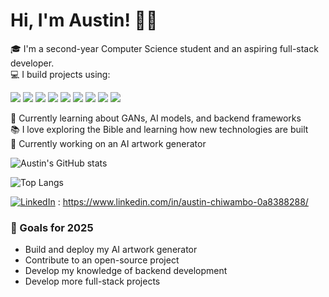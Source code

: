 
# Hi, I'm Austin! 👋🏾

🎓 I'm a second-year Computer Science student and an aspiring full-stack developer.  
💻 I build projects using:

<p>
  <img src="https://img.shields.io/badge/HTML5-E34F26?style=for-the-badge&logo=html5&logoColor=white"/>
  <img src="https://img.shields.io/badge/CSS3-1572B6?style=for-the-badge&logo=css3&logoColor=white"/>
  <img src="https://img.shields.io/badge/JavaScript-F7DF1E?style=for-the-badge&logo=javascript&logoColor=black"/>
  <img src="https://img.shields.io/badge/React-20232A?style=for-the-badge&logo=react&logoColor=61DAFB"/>
  <img src="https://img.shields.io/badge/Python-3776AB?style=for-the-badge&logo=python&logoColor=white"/>
  <img src="https://img.shields.io/badge/Flask-000000?style=for-the-badge&logo=flask&logoColor=white"/>
  <img src="https://img.shields.io/badge/PyTorch-EE4C2C?style=for-the-badge&logo=pytorch&logoColor=white"/>
  <img src="https://img.shields.io/badge/Node.js-339933?style=for-the-badge&logo=nodedotjs&logoColor=white"/>
  <img src="https://img.shields.io/badge/Tailwind_CSS-38B2AC?style=for-the-badge&logo=tailwind-css&logoColor=white" />
  

</p>

🧠 Currently learning about GANs, AI models, and backend frameworks  
📚 I love exploring the Bible and learning how new technologies are built  
🌱 Currently working on an AI artwork generator

![Austin's GitHub stats](https://github-readme-stats.vercel.app/api?username=austinc17&show_icons=true&theme=radical)

![Top Langs](https://github-readme-stats.vercel.app/api/top-langs/?username=austinc17&layout=compact)

[![LinkedIn](https://img.shields.io/badge/LinkedIn-0077B5?style=for-the-badge&logo=linkedin&logoColor=white)](https://linkedin.com/in/yourusername) : https://www.linkedin.com/in/austin-chiwambo-0a8388288/

### 🚧 Goals for 2025
- Build and deploy my AI artwork generator
- Contribute to an open-source project
- Develop my knowledge of backend development
- Develop more full-stack projects






